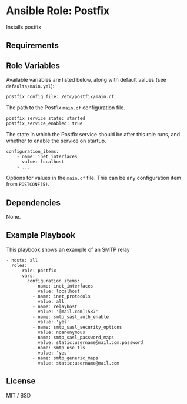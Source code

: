 # Ansible Role: Postfix

Installs postfix

## Requirements


## Role Variables

Available variables are listed below, along with default values (see `defaults/main.yml`):

    postfix_config_file: /etc/postfix/main.cf

The path to the Postfix `main.cf` configuration file.

    postfix_service_state: started
    postfix_service_enabled: true

The state in which the Postfix service should be after this role runs, and whether to enable the service on startup.

    configuration_items:
        - name: inet_interfaces
          value: localhost
        - ...
    
Options for values in the `main.cf` file. This can be any configuration item from `POSTCONF(5)`.

## Dependencies

None.

## Example Playbook
This playbook shows an example of an SMTP relay

    - hosts: all
      roles:
        - role: postfix
          vars:
            configuration_items:
              - name: inet_interfaces
                value: localhost
              - name: inet_protocols
                value: all
              - name: relayhost
                value: '[mail.com]:587'
              - name: smtp_sasl_auth_enable
                value: 'yes'
              - name: smtp_sasl_security_options
                value: noanonymous
              - name: smtp_sasl_password_maps
                value: static:username@mail.com:password
              - name: smtp_use_tls
                value: 'yes'
              - name: smtp_generic_maps
                value: static:username@mail.com

## License

MIT / BSD
